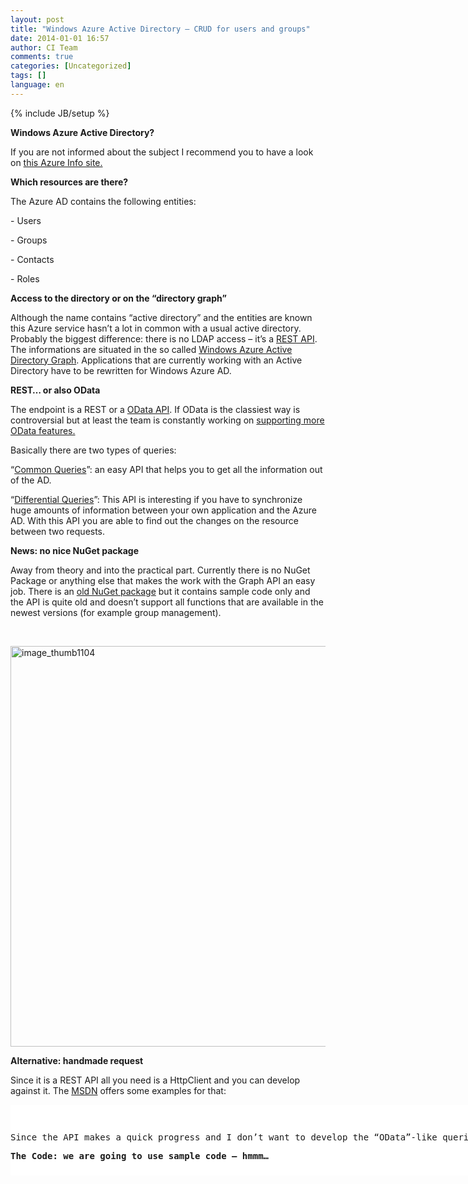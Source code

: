 ```yaml
---
layout: post
title: "Windows Azure Active Directory – CRUD for users and groups"
date: 2014-01-01 16:57
author: CI Team
comments: true
categories: [Uncategorized]
tags: []
language: en
---
```

{% include JB/setup %}
<p><b>Windows Azure Active Directory?</b> <p>If you are not informed about the subject I recommend you to have a look on <a href="http://www.windowsazure.com/en-us/documentation/services/active-directory/">this Azure Info site.</a>
<p><b>Which resources are there?</b> <p>The Azure AD contains the following entities: <p>- Users <p>- Groups <p>- Contacts <p>- Roles <p><b>Access to the directory or on the “directory graph”</b> <p><b></b> <p>Although the name contains “active directory” and the entities are known this Azure service hasn’t a lot in common with a usual active directory. Probably the biggest difference: there is no LDAP access – it’s a <a href="http://msdn.microsoft.com/en-us/library/windowsazure/hh974478.aspx">REST API</a>. The informations are situated in the so called <a href="http://msdn.microsoft.com/en-us/library/windowsazure/hh974476.aspx">Windows Azure Active Directory Graph</a>. Applications that are currently working with an Active Directory have to be rewritten for Windows Azure AD. <p><b>REST… or also OData</b> <p><b></b> <p>The endpoint is a REST or a <a href="http://www.odata.org/">OData API</a>. If OData is the classiest way is controversial but at least the team is constantly working on <a href="http://blogs.msdn.com/b/aadgraphteam/archive/2013/09/18/enhancing-graph-api-queries-with-additional-odata-supported-queries.aspx">supporting more OData features.</a> <p>Basically there are two types of queries: <p>“<a href="http://msdn.microsoft.com/en-us/library/windowsazure/jj126255.aspx">Common Queries</a>”: an easy API that helps you to get all the information out of the AD. <p>“<a href="http://msdn.microsoft.com/en-us/library/windowsazure/jj836245.aspx">Differential Queries</a>”: This API is interesting if you have to synchronize huge amounts of information between your own application and the Azure AD. With this API you are able to find out the changes on the resource between two requests. <p><b>News: no nice NuGet package</b> <p>Away from theory and into the practical part. Currently there is no NuGet Package or anything else that makes the work with the Graph API an easy job. There is an <a href="http://www.nuget.org/packages/Auth10.WindowsAzureActiveDirectory/">old NuGet package</a> but it contains sample code only and the API is quite old and doesn’t support all functions that are available in the newest versions (for example group management). <p>&nbsp; <p><a href="{{BASE_PATH}}/assets/wp-images-en/image_thumb1104.png"><img title="image_thumb1104" style="border-top: 0px; border-right: 0px; background-image: none; border-bottom: 0px; padding-top: 0px; padding-left: 0px; border-left: 0px; display: inline; padding-right: 0px" border="0" alt="image_thumb1104" src="{{BASE_PATH}}/assets/wp-images-en/image_thumb1104_thumb.png" width="580" height="641"></a> <p><b>Alternative: handmade request</b> <p>Since it is a REST API all you need is a HttpClient and you can develop against it. The <a href="http://msdn.microsoft.com/en-us/library/windowsazure/dn151678.aspx">MSDN</a> offers some examples for that:</p> <div id="scid:9D7513F9-C04C-4721-824A-2B34F0212519:8fd7dee5-d362-4628-92a5-32b92a2c56e4" class="wlWriterEditableSmartContent" style="float: none; padding-bottom: 0px; padding-top: 0px; padding-left: 0px; margin: 0px; display: inline; padding-right: 0px"><pre style=" width: 915px; height: 113px;background-color:White;overflow: auto;"><div><!--

Code highlighting produced by Actipro CodeHighlighter (freeware)
http://www.CodeHighlighter.com/

--><span style="color: #000000;">GET https:</span><span style="color: #008000;">//</span><span style="color: #008000;">graph.windows.net/contoso.onmicrosoft.com/users/Alex@contoso.onmicrosoft.com?api-version=2013-04-05 HTTP/1.1</span><span style="color: #008000;">
</span><span style="color: #000000;">Authorization: Bearer eyJ0eX ... FWSXfwtQ
Content</span><span style="color: #000000;">-</span><span style="color: #000000;">Type: application</span><span style="color: #000000;">/</span><span style="color: #000000;">json
Host: graph.windows.net</span></div></pre><!-- Code inserted with Steve Dunn's Windows Live Writer Code Formatter Plugin.  http://dunnhq.com --></div>
<p>Since the API makes a quick progress and I don’t want to develop the “OData”-like queries by myself there is one other way. It seems like this is the recommended way anyway.
<p><b>The Code: we are going to use sample code – hmmm…</b>
<p><b></b>
<p>The Azure graph team has published several examples, including a “Graph API Helper Library”, on <a href="http://msdn.microsoft.com/en-us/library/windowsazure/hh974459.aspx">this MSDN site</a>. The library is also used in <a href="http://code.msdn.microsoft.com/Write-Sample-App-for-79e55502">the .NET sample</a>. 
<p>&nbsp; <p><img title="image" style="margin: 0px 10px 0px 0px" border="0" alt="image" src="{{BASE_PATH}}/assets/wp-images-de/image_thumb1105.png" width="245" align="left" height="425">The sample is an MVC application that projects a CRUD on users and groups. The GraphHelper includes the generated “DataServices” from the <a href="https://graph.windows.net/contoso.com/$metadata?api-version=2013-04-05">OData-endpoint</a> and some utilities around it. With that you can authenticate yourself quite easy against the Grap API and send a request.
<p>The sample includes default settings but the app has only “reading” rights on the AD.
<p><b></b>&nbsp; <p><b></b>&nbsp; <p><b></b>&nbsp; <p><b></b>&nbsp; <p><b></b>&nbsp; <p><b></b>&nbsp; <p><b></b>&nbsp; <p><b></b>&nbsp; <p><b></b>&nbsp; <p><b></b>&nbsp; <p><b></b>&nbsp; <p><b>Some screenshots from the application:</b>
<p><strong></strong>&nbsp; <p><img title="image" style="border-top: 0px; border-right: 0px; background-image: none; border-bottom: 0px; padding-top: 0px; padding-left: 0px; border-left: 0px; padding-right: 0px" border="0" alt="image" src="{{BASE_PATH}}/assets/wp-images-de/image_thumb1106.png" width="576" height="544"><strong></strong>
<p><strong></strong>&nbsp; <p><img title="image" style="border-top: 0px; border-right: 0px; background-image: none; border-bottom: 0px; padding-top: 0px; padding-left: 0px; border-left: 0px; padding-right: 0px" border="0" alt="image" src="{{BASE_PATH}}/assets/wp-images-de/image_thumb1107.png" width="555" height="716"><b></b>
<p><b></b>&nbsp; <p><img title="image" style="border-top: 0px; border-right: 0px; background-image: none; border-bottom: 0px; padding-top: 0px; padding-left: 0px; border-left: 0px; padding-right: 0px" border="0" alt="image" src="{{BASE_PATH}}/assets/wp-images-de/image_thumb1108.png" width="548" height="787"><b></b>
<p><b></b>&nbsp; <p><b>Generated code … uh …</b>
<p>The “generated” code is from the <a href="https://graph.windows.net/contoso.com/$metadata?api-version=2013-04-05">OData-endpoint</a> and anything but “pretty”. There is also a “partial” class because the generated class doesn’t know the entity.
<p>The main code is not very complex but the syntax is kind of unsexy. 
<p>For example that is how to call all groups:</p>
<div id="scid:9D7513F9-C04C-4721-824A-2B34F0212519:8e5fd446-9b78-47f7-8921-7a4d0e58516d" class="wlWriterEditableSmartContent" style="float: none; padding-bottom: 0px; padding-top: 0px; padding-left: 0px; margin: 0px; display: inline; padding-right: 0px"><pre style=" width: 927px; height: 404px;background-color:White;overflow: auto;"><div><!--

Code highlighting produced by Actipro CodeHighlighter (freeware)
http://www.CodeHighlighter.com/

--><span style="color: #008000;">//</span><span style="color: #008000;">
        </span><span style="color: #008000;">//</span><span style="color: #008000;"> GET: /Group/
        </span><span style="color: #008000;">//</span><span style="color: #008000;"> Get: /Group?$skiptoken=xxx
        </span><span style="color: #008000;">//</span><span style="color: #008000;"> Get: /Group?$filter=DisplayName eq 'xxxx'</span><span style="color: #008000;">
</span><span style="color: #000000;">        </span><span style="color: #0000FF;">public</span><span style="color: #000000;"> ActionResult Index(</span><span style="color: #0000FF;">string</span><span style="color: #000000;"> displayName, </span><span style="color: #0000FF;">string</span><span style="color: #000000;"> skipToken)
        {
            QueryOperationResponse response;
            var groups </span><span style="color: #000000;">=</span><span style="color: #000000;"> DirectoryService.groups;
            </span><span style="color: #008000;">//</span><span style="color: #008000;"> If a filter query for displayName  is submitted, we throw away previous results we were paging.</span><span style="color: #008000;">
</span><span style="color: #000000;">            </span><span style="color: #0000FF;">if</span><span style="color: #000000;"> (displayName </span><span style="color: #000000;">!=</span><span style="color: #000000;"> </span><span style="color: #0000FF;">null</span><span style="color: #000000;">)
            {
                ViewBag.CurrentFilter </span><span style="color: #000000;">=</span><span style="color: #000000;"> displayName;
                </span><span style="color: #008000;">//</span><span style="color: #008000;"> Linq query for filter for DisplayName property.</span><span style="color: #008000;">
</span><span style="color: #000000;">                groups </span><span style="color: #000000;">=</span><span style="color: #000000;"> (DataServiceQuery)(groups.Where(group </span><span style="color: #000000;">=&gt;</span><span style="color: #000000;"> group.displayName.Equals(displayName)));
                response </span><span style="color: #000000;">=</span><span style="color: #000000;"> groups.Execute() </span><span style="color: #0000FF;">as</span><span style="color: #000000;"> QueryOperationResponse;
            }
            </span><span style="color: #0000FF;">else</span><span style="color: #000000;">
            {
                </span><span style="color: #008000;">//</span><span style="color: #008000;"> Handle the case for first request vs paged request.</span><span style="color: #008000;">
</span><span style="color: #000000;">                </span><span style="color: #0000FF;">if</span><span style="color: #000000;"> (skipToken </span><span style="color: #000000;">==</span><span style="color: #000000;"> </span><span style="color: #0000FF;">null</span><span style="color: #000000;">)
                {
                    response </span><span style="color: #000000;">=</span><span style="color: #000000;"> groups.Execute() </span><span style="color: #0000FF;">as</span><span style="color: #000000;"> QueryOperationResponse;
                }
                </span><span style="color: #0000FF;">else</span><span style="color: #000000;">
                {
                    response </span><span style="color: #000000;">=</span><span style="color: #000000;"> DirectoryService.Execute(</span><span style="color: #0000FF;">new</span><span style="color: #000000;"> Uri(skipToken)) </span><span style="color: #0000FF;">as</span><span style="color: #000000;"> QueryOperationResponse;
                }
            }
            List groupList </span><span style="color: #000000;">=</span><span style="color: #000000;"> response.ToList();
            </span><span style="color: #008000;">//</span><span style="color: #008000;"> Handle the SkipToken if present in the response.</span><span style="color: #008000;">
</span><span style="color: #000000;">            </span><span style="color: #0000FF;">if</span><span style="color: #000000;"> (response.GetContinuation() </span><span style="color: #000000;">!=</span><span style="color: #000000;"> </span><span style="color: #0000FF;">null</span><span style="color: #000000;">)
            {
                ViewBag.ContinuationToken </span><span style="color: #000000;">=</span><span style="color: #000000;"> response.GetContinuation().NextLinkUri;
            }
            </span><span style="color: #0000FF;">return</span><span style="color: #000000;"> View(groupList);
        }</span></div></pre><!-- Code inserted with Steve Dunn's Windows Live Writer Code Formatter Plugin.  http://dunnhq.com --></div>
<p>&nbsp; <p><b>Recommendation: Take a look at the sample and don’t link to the generated classes</b>
<p>The sample contains “Common Queries” plus CRUD-operations and offers an easy entry. I wouldn’t recommend using the entities directly because the generated classes contain some “imperfections” like small property-names.
<p>More information in the <a href="http://msdn.microsoft.com/en-us/library/windowsazure/hh974476.aspx">MSDN on the Graph API site.</a>
